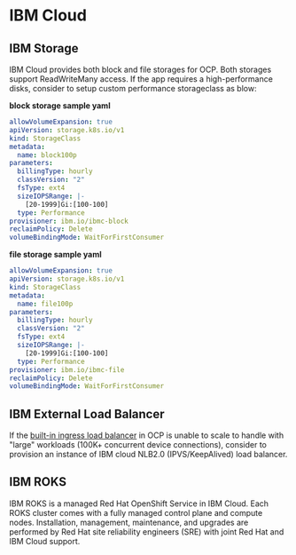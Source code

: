 # IBM Cloud

## IBM Storage

IBM Cloud provides both block and file storages for OCP. Both storages support ReadWriteMany access. If the app requires a high-performance disks, consider to setup custom performance storageclass as blow:


**block storage sample yaml**

```yaml
allowVolumeExpansion: true
apiVersion: storage.k8s.io/v1
kind: StorageClass
metadata:
  name: block100p
parameters:
  billingType: hourly
  classVersion: "2"
  fsType: ext4
  sizeIOPSRange: |-
    [20-1999]Gi:[100-100]
  type: Performance
provisioner: ibm.io/ibmc-block
reclaimPolicy: Delete
volumeBindingMode: WaitForFirstConsumer
```

**file storage sample yaml**

```yaml
allowVolumeExpansion: true
apiVersion: storage.k8s.io/v1
kind: StorageClass
metadata:
  name: file100p
parameters:
  billingType: hourly
  classVersion: "2"
  fsType: ext4
  sizeIOPSRange: |-
    [20-1999]Gi:[100-100]
  type: Performance
provisioner: ibm.io/ibmc-file
reclaimPolicy: Delete
volumeBindingMode: WaitForFirstConsumer
```

## IBM External Load Balancer

If the [built-in ingress load balancer](../ocp/bestpractice.md#ingress-controller) in OCP is unable to scale to handle with "large" workloads (100K+ concurrent device connections), consider to provision an instance of IBM cloud NLB2.0 (IPVS/KeepAlived) load balancer. 

## IBM ROKS

IBM ROKS is a managed Red Hat OpenShift Service in IBM Cloud. Each ROKS cluster comes with a fully managed control plane and compute nodes. Installation, management, maintenance, and upgrades are performed by Red Hat site reliability engineers (SRE) with joint Red Hat and IBM Cloud support.